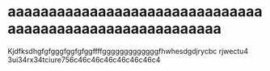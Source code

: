 # aaaaaaaaaaaaaaaaaaaaaaaaaaaaaaaaaaaaaaaaaaaaaaaaaaaaaaaaa
Kjdfksdhgfgfgggfggfgfggffffgggggggggggggfhwhesdgdjrycbc rjwectu4 3ui34rx34tciure756c46c46c46c46c46c46c4
